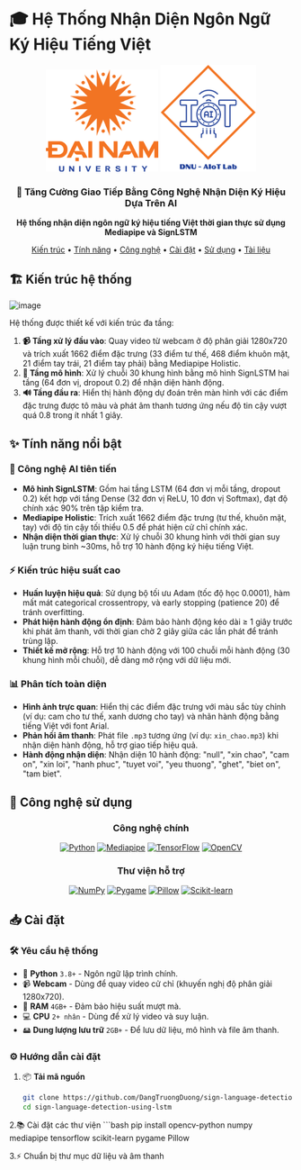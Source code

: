# 🎓 Hệ Thống Nhận Diện Ngôn Ngữ Ký Hiệu Tiếng Việt

<div align="center">

<p align="center">
  <img src="images/logo.png" alt="Logo Đại học Đại Nam" width="200"/>
  <img src="images/AIoTLab_logo.png" alt="Logo AIoTLab" width="170"/>
</p>

</div>

<h3 align="center">🔬 Tăng Cường Giao Tiếp Bằng Công Nghệ Nhận Diện Ký Hiệu Dựa Trên AI</h3>

<p align="center">
  <strong>Hệ thống nhận diện ngôn ngữ ký hiệu tiếng Việt thời gian thực sử dụng Mediapipe và SignLSTM</strong>
</p>

<p align="center">
  <a href="#🏗️-kiến-trúc-hệ-thống">Kiến trúc</a> •
  <a href="#✨-tính-năng-nổi-bật">Tính năng</a> •
  <a href="#🔧-công-nghệ-sử-dụng">Công nghệ</a> •
  <a href="#📥-cài-đặt">Cài đặt</a> •
  <a href="#🚀-bắt-đầu-sử-dụng">Sử dụng</a> •
  <a href="#📚-tài-liệu-hướng-dẫn">Tài liệu</a>
</p>

## 🏗️ Kiến trúc hệ thống

<p align="center">
  
 ![image](https://github.com/user-attachments/assets/a5cbe623-ee82-4d33-acc6-5cb40792f1ae)
</p>

Hệ thống được thiết kế với kiến trúc đa tầng:

1. **📹 Tầng xử lý đầu vào**: Quay video từ webcam ở độ phân giải 1280x720 và trích xuất 1662 điểm đặc trưng (33 điểm tư thế, 468 điểm khuôn mặt, 21 điểm tay trái, 21 điểm tay phải) bằng Mediapipe Holistic.
2. **🧠 Tầng mô hình**: Xử lý chuỗi 30 khung hình bằng mô hình SignLSTM hai tầng (64 đơn vị, dropout 0.2) để nhận diện hành động.
3. **🔊 Tầng đầu ra**: Hiển thị hành động dự đoán trên màn hình với các điểm đặc trưng được tô màu và phát âm thanh tương ứng nếu độ tin cậy vượt quá 0.8 trong ít nhất 1 giây.

## ✨ Tính năng nổi bật

### 🧠 Công nghệ AI tiên tiến
- **Mô hình SignLSTM**: Gồm hai tầng LSTM (64 đơn vị mỗi tầng, dropout 0.2) kết hợp với tầng Dense (32 đơn vị ReLU, 10 đơn vị Softmax), đạt độ chính xác 90% trên tập kiểm tra.
- **Mediapipe Holistic**: Trích xuất 1662 điểm đặc trưng (tư thế, khuôn mặt, tay) với độ tin cậy tối thiểu 0.5 để phát hiện cử chỉ chính xác.
- **Nhận diện thời gian thực**: Xử lý chuỗi 30 khung hình với thời gian suy luận trung bình ~30ms, hỗ trợ 10 hành động ký hiệu tiếng Việt.

### ⚡ Kiến trúc hiệu suất cao
- **Huấn luyện hiệu quả**: Sử dụng bộ tối ưu Adam (tốc độ học 0.0001), hàm mất mát categorical crossentropy, và early stopping (patience 20) để tránh overfitting.
- **Phát hiện hành động ổn định**: Đảm bảo hành động kéo dài ≥ 1 giây trước khi phát âm thanh, với thời gian chờ 2 giây giữa các lần phát để tránh trùng lặp.
- **Thiết kế mở rộng**: Hỗ trợ 10 hành động với 100 chuỗi mỗi hành động (30 khung hình mỗi chuỗi), dễ dàng mở rộng với dữ liệu mới.

### 📊 Phân tích toàn diện
- **Hình ảnh trực quan**: Hiển thị các điểm đặc trưng với màu sắc tùy chỉnh (ví dụ: cam cho tư thế, xanh dương cho tay) và nhãn hành động bằng tiếng Việt với font Arial.
- **Phản hồi âm thanh**: Phát file `.mp3` tương ứng (ví dụ: `xin_chao.mp3`) khi nhận diện hành động, hỗ trợ giao tiếp hiệu quả.
- **Hành động nhận diện**: Nhận diện 10 hành động: "null", "xin chao", "cam on", "xin loi", "hanh phuc", "tuyet voi", "yeu thuong", "ghet", "biet on", "tam biet".

## 🔧 Công nghệ sử dụng

<div align="center">

### Công nghệ chính
[![Python](https://img.shields.io/badge/Python-3776AB?style=for-the-badge&logo=python&logoColor=yellow)](https://www.python.org/)
[![Mediapipe](https://img.shields.io/badge/Mediapipe-4285F4?style=for-the-badge&logo=google&logoColor=white)](https://mediapipe.dev/)
[![TensorFlow](https://img.shields.io/badge/TensorFlow-FF6F00?style=for-the-badge&logo=tensorflow&logoColor=white)](https://www.tensorflow.org/)
[![OpenCV](https://img.shields.io/badge/OpenCV-5C3EE8?style=for-the-badge&logo=opencv&logoColor=white)](https://opencv.org/)
### Thư viện hỗ trợ
[![NumPy](https://img.shields.io/badge/NumPy-013243?style=for-the-badge&logo=numpy&logoColor=white)](https://numpy.org/)
[![Pygame](https://img.shields.io/badge/Pygame-000000?style=for-the-badge&logo=pygame&logoColor=yellow)](https://www.pygame.org/)
[![Pillow](https://img.shields.io/badge/Pillow-000000?style=for-the-badge&logo=python&logoColor=white)](https://python-pillow.org/)
[![Scikit-learn](https://img.shields.io/badge/Scikit--learn-F7931E?style=for-the-badge&logo=scikit-learn&logoColor=white)](https://scikit-learn.org/)

</div>

## 📥 Cài đặt

### 🛠️ Yêu cầu hệ thống

- 🐍 **Python** `3.8+` - Ngôn ngữ lập trình chính.
- 📹 **Webcam** - Dùng để quay video cử chỉ (khuyến nghị độ phân giải 1280x720).
- 💾 **RAM** `4GB+` - Đảm bảo hiệu suất mượt mà.
- 💻 **CPU** `2+ nhân` - Dùng để xử lý video và suy luận.
- 🖴 **Dung lượng lưu trữ** `2GB+` - Để lưu dữ liệu, mô hình và file âm thanh.

### ⚙️ Hướng dẫn cài đặt

1. 📦 **Tải mã nguồn**
   ```bash
   git clone https://github.com/DangTruongDuong/sign-language-detection-using-lstm
   cd sign-language-detection-using-lstm
2.📚 Cài đặt các thư viện
    ```bash 
    pip install opencv-python numpy mediapipe tensorflow scikit-learn pygame Pillow

3.⚡ Chuẩn bị thư mục dữ liệu và âm thanh

